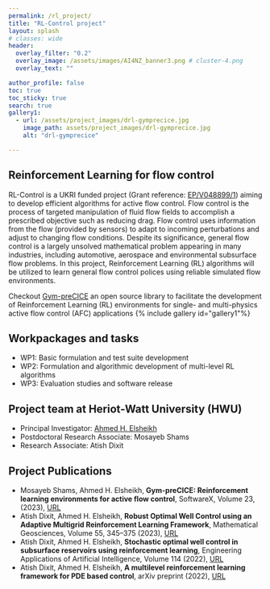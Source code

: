 ```yaml
---
permalink: /rl_project/
title: "RL-Control project"
layout: splash
# classes: wide
header:
  overlay_filter: "0.2"
  overlay_image: /assets/images/AI4NZ_banner3.png # cluster-4.png
  overlay_text: ""

author_profile: false
toc: true
toc_sticky: true
search: true
gallery1:
  - url: /assets/project_images/drl-gymprecice.jpg
    image_path: assets/project_images/drl-gymprecice.jpg
    alt: "drl-gymprecice"

---
```

## Reinforcement Learning for flow control
RL-Control is a UKRI funded project (Grant reference: [EP/V048899/1](https://gow.epsrc.ukri.org/NGBOViewGrant.aspx?GrantRef=EP/V048899/1)) aiming to develop efficient algorithms for active flow control. Flow control is the process of targeted manipulation of fluid flow fields to accomplish a prescribed objective such as reducing drag. Flow control uses information from the flow (provided by sensors) to adapt to incoming perturbations and adjust to changing flow conditions. Despite its significance, general flow control is a largely unsolved mathematical problem appearing in many industries, including automotive, aerospace and environmental subsurface flow problems. In this project, Reinforcement Learning (RL) algorithms will be utilized to learn general flow control polices using reliable simulated flow environments. 

<div class="my-color-box">
Checkout <a href="https://github.com/gymprecice/gymprecice">Gym-preCICE</a> an open source library to facilitate the development of Reinforcement Learning (RL) environments for single- and multi-physics active flow control (AFC) applications
{% include gallery id="gallery1"%}
</div>


## Workpackages and tasks
- WP1: Basic formulation and test suite development
- WP2: Formulation and algorithmic development of multi-level RL algorithms
- WP3: Evaluation studies and software release

## Project team at Heriot-Watt University (HWU)
- Principal Investigator: [Ahmed H. Elsheikh](https://researchportal.hw.ac.uk/en/persons/ahmed-h-elsheikh)
- Postdoctoral Research Associate: Mosayeb Shams
- Research Associate: Atish Dixit

## Project Publications
- Mosayeb Shams, Ahmed H. Elsheikh, **Gym-preCICE: Reinforcement learning environments for active flow control**, SoftwareX, Volume 23, (2023), [URL](https://doi.org/10.1016/j.softx.2023.101446)
- Atish Dixit, Ahmed H. Elsheikh, **Robust Optimal Well Control using an Adaptive Multigrid Reinforcement Learning Framework**, Mathematical Geosciences, Volume 55, 345–375 (2023), [URL](https://doi.org/10.1007/s11004-022-10033-x)
- Atish Dixit, Ahmed H. Elsheikh, **Stochastic optimal well control in subsurface reservoirs using reinforcement learning**, Engineering Applications of Artificial Intelligence, Volume 114 (2022), [URL](https://doi.org/10.1016/j.engappai.2022.105106)
- Atish Dixit, Ahmed H. Elsheikh, **A multilevel reinforcement learning framework for PDE based control**, arXiv preprint (2022), [URL](https://arxiv.org/abs/2210.08400)

